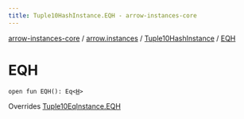 ```yaml
---
title: Tuple10HashInstance.EQH - arrow-instances-core
---
```


[arrow-instances-core](../../index.html) / [arrow.instances](../index.html) / [Tuple10HashInstance](index.html) / [EQH](./-e-q-h.html)

# EQH

`open fun EQH(): Eq<`[`H`](index.html#H)`>`

Overrides [Tuple10EqInstance.EQH](../-tuple10-eq-instance/-e-q-h.html)


